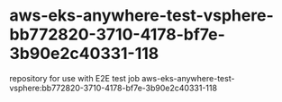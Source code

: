 # aws-eks-anywhere-test-vsphere-bb772820-3710-4178-bf7e-3b90e2c40331-118
repository for use with E2E test job aws-eks-anywhere-test-vsphere:bb772820-3710-4178-bf7e-3b90e2c40331-118
